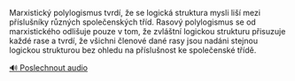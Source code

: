 
Marxistický polylogismus tvrdí, že se logická struktura mysli liší mezi příslušníky různých společenských tříd. Rasový polylogismus se od marxistického odlišuje pouze v tom, že zvláštní logickou strukturu přisuzuje každé rase a tvrdí, že všichni členové dané rasy jsou nadáni stejnou logickou strukturou bez ohledu na příslušnost ke společenské třídě.

[🔊 Poslechnout audio](/data/7-paragraphs/audio/chapter_24/para_008-Marxistick-polylogismus-tvrd-e-se-logick-stru.mp3)
